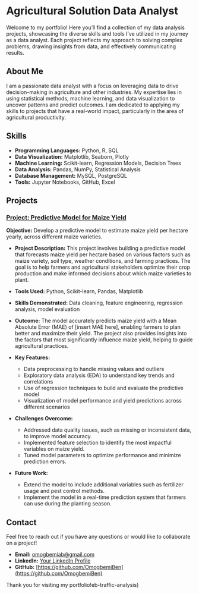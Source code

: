 # Agricultural Solution Data Analyst

Welcome to my portfolio! Here you’ll find a collection of my data analysis projects, showcasing the diverse skills and tools I’ve utilized in my journey as a data analyst. Each project reflects my approach to solving complex problems, drawing insights from data, and effectively communicating results.

## About Me

I am a passionate data analyst with a focus on leveraging data to drive decision-making in agriculture and other industries. My expertise lies in using statistical methods, machine learning, and data visualization to uncover patterns and predict outcomes. I am dedicated to applying my skills to projects that have a real-world impact, particularly in the area of agricultural productivity.

## Skills

- **Programming Languages:** Python, R, SQL
- **Data Visualization:** Matplotlib, Seaborn, Plotly
- **Machine Learning:** Scikit-learn, Regression Models, Decision Trees
- **Data Analysis:** Pandas, NumPy, Statistical Analysis
- **Database Management:** MySQL, PostgreSQL
- **Tools:** Jupyter Notebooks, GitHub, Excel

## Projects

### [Project: Predictive Model for Maize Yield](https://github.com/yourusername/maize-yield-prediction)
**Objective:** Develop a predictive model to estimate maize yield per hectare yearly, across different maize varieties.

- **Project Description:** This project involves building a predictive model that forecasts maize yield per hectare based on various factors such as maize variety, soil type, weather conditions, and farming practices. The goal is to help farmers and agricultural stakeholders optimize their crop production and make informed decisions about which maize varieties to plant.

- **Tools Used:** Python, Scikit-learn, Pandas, Matplotlib
- **Skills Demonstrated:** Data cleaning, feature engineering, regression analysis, model evaluation
- **Outcome:** The model accurately predicts maize yield with a Mean Absolute Error (MAE) of [insert MAE here], enabling farmers to plan better and maximize their yield. The project also provides insights into the factors that most significantly influence maize yield, helping to guide agricultural practices.

- **Key Features:**
  - Data preprocessing to handle missing values and outliers
  - Exploratory data analysis (EDA) to understand key trends and correlations
  - Use of regression techniques to build and evaluate the predictive model
  - Visualization of model performance and yield predictions across different scenarios

- **Challenges Overcome:**
  - Addressed data quality issues, such as missing or inconsistent data, to improve model accuracy.
  - Implemented feature selection to identify the most impactful variables on maize yield.
  - Tuned model parameters to optimize performance and minimize prediction errors.

- **Future Work:**
  - Extend the model to include additional variables such as fertilizer usage and pest control methods.
  - Implement the model in a real-time prediction system that farmers can use during the planting season.

## Contact

Feel free to reach out if you have any questions or would like to collaborate on a project!

- **Email:** [omogbemiab@gmail.com](mailto:omogbemiab@gmail.com)
- **LinkedIn:** [Your LinkedIn Profile](https://www.linkedin.com/in/yourusername/)
- **GitHub:** [https://github.com/OmogbemiBen](https://github.com/OmogbemiBen)

Thank you for visiting my portfolio!eb-traffic-analysis)
